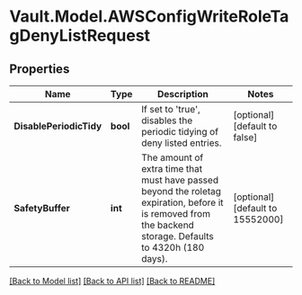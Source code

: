 # Vault.Model.AWSConfigWriteRoleTagDenyListRequest

## Properties

Name | Type | Description | Notes
------------ | ------------- | ------------- | -------------
**DisablePeriodicTidy** | **bool** | If set to &#39;true&#39;, disables the periodic tidying of deny listed entries. | [optional] [default to false]
**SafetyBuffer** | **int** | The amount of extra time that must have passed beyond the roletag expiration, before it is removed from the backend storage. Defaults to 4320h (180 days). | [optional] [default to 15552000]

[[Back to Model list]](../README.md#documentation-for-models) [[Back to API list]](../README.md#documentation-for-api-endpoints) [[Back to README]](../README.md)

